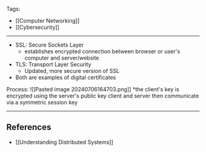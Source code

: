 Tags:
- [[Computer Networking]]
- [[Cybersecurity]]
---
- SSL: Secure Sockets Layer
	- establishes encrypted connection between browser or user's computer and server/website
- TLS: Transport Layer Security
	- Updated, more secure version of SSL
- Both are examples of digital certificates

Process:
![[Pasted image 20240706164703.png]]
 *the client's key is encrypted using the server's public key
 client and server then communicate via a symmetric session key


---
## References
- [[Understanding Distributed Systems]] 